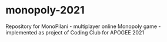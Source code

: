 # monopoly-2021
Repository for MonoPilani - multiplayer online Monopoly game - implemented as project of Coding Club for APOGEE 2021
